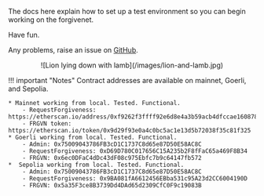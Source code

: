 <style>
.md-sidebar, .md-sidebar.md-sidebar--secondary {
    display: none;
}
</style>

The docs here explain how to set up a test environment so you can begin working on the forgivenet.

Have fun.

Any problems, raise an issue on [GitHub](https://github.com/kailash-manasarovar/forgivenet-suite).

<center>
![Lion lying down with lamb](/images/lion-and-lamb.jpg)
</center>


!!! important "Notes"
    Contract addresses are available on mainnet, Goerli, and Sepolia.

    * Mainnet working from local. Tested. Functional.
        - RequestForgiveness: https://etherscan.io/address/0xf9262f3ffff92e6d8e4a3b59acb4dfccae160878
        - FRGVN token: https://etherscan.io/token/0x9d29f93e0a4c0bc5ac1e13d5b72038f35c81f325
    * Goerli working from local. Tested. Functional.
        - Admin: 0x75009043786FB3cD1C1737C8d65e87D50E58AC8C
        - RequestForgiveness: 0xD69D780C017656C15A235b2F8fFaC65a469F8B34
        - FRGVN: 0x6ec0DFaC4dDc43dF08c975Ebfc7b9c64147fb572
    *  Sepolia working from local. Tested. Functional.
        - Admin: 0x75009043786FB3cD1C1737C8d65e87D50E58AC8C
        - RequestForgiveness: 0x9BA081fA6612456EBba531c95A23d2CC6004190D
        - FRGVN: 0x5a35F3ce8B3739Dd4DAd65d2309CfC0F9c19083B
